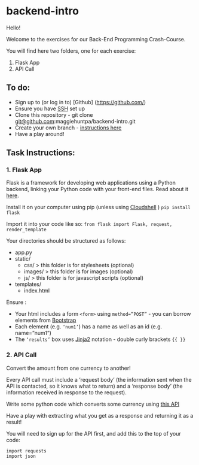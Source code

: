 # backend-intro

Hello!

Welcome to the exercises for our Back-End Programming Crash-Course.

You will find here two folders, one for each exercise:

1. Flask App
2. API Call

## To do:
- Sign up to (or log in to) [Github] (https://github.com/)
- Ensure you have [SSH](https://docs.github.com/en/authentication/connecting-to-github-with-ssh) set up
- Clone this repository - git clone git@github.com:maggiehuntpa/backend-intro.git
- Create your own branch - [instructions here](https://docs.github.com/en/pull-requests/collaborating-with-pull-requests/proposing-changes-to-your-work-with-pull-requests/creating-and-deleting-branches-within-your-repository)
- Have a play around!

## Task Instructions:

### 1. Flask App
Flask is a framework for developing web applications using a Python backend, linking your Python code with your front-end files. Read about it [here](https://flask.palletsprojects.com/en/2.3.x/).

Install it on your computer using pip (unless using [Cloudshell](https://cloud.google.com/shell) )
`pip install flask`

Import it into your code like so:
`from flask import Flask, request, render_template`

Your directories should be structured as follows:
- app.py
- static/
    - css/ > this folder is for stylesheets (optional)
    - images/  > this folder is for images (optional)
    - js/  > this folder is for javascript scripts (optional)
- templates/
    - index.html

Ensure :
- Your html includes a form `<form>` using `method=”POST”` - you can borrow elements from [Bootstrap](https://getbootstrap.com/docs/4.0/components/forms/)
- Each element (e.g. `‘num1’`) has a name as well as an id (e.g. name=”num1”)
- The `‘results’` box uses [Jinja2](https://jinja.palletsprojects.com/en/3.1.x/api/#basics) notation - double curly brackets `{{ }}` 

### 2. API Call

Convert the amount from one currency to another!

Every API call must include a ‘request body’ (the information sent when the API is contacted, so it knows what to return) and a ‘response body’ (the information received in response to the request).

Write some python code which converts some currency using [this API](https://rapidapi.com/natkapral/api/currency-converter5/)

Have a play with extracting what you get as a response and returning it as a result!

You will need to sign up for the API first, and add this to the top of your code:
```
import requests
import json
```

